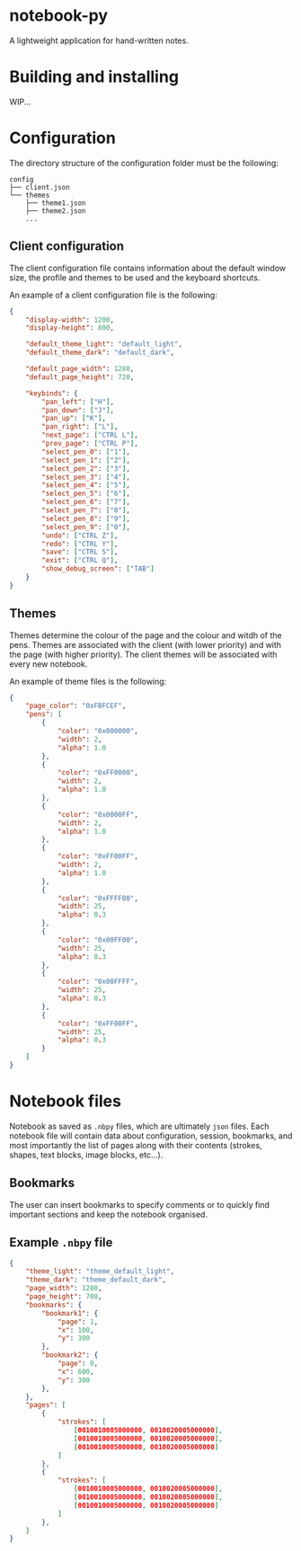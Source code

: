 # notebook-py

A lightweight application for hand-written notes.

# Building and installing

WIP...

# Configuration

The directory structure of the configuration folder must be the following:

```
config
├── client.json
└── themes
    ├── theme1.json
    ├── theme2.json
    ...
```

## Client configuration

The client configuration file contains information about the default window size, the profile and themes to be used and the keyboard shortcuts.

An example of a client configuration file is the following:

```json
{
    "display-width": 1200,
    "display-height": 800,

    "default_theme_light": "default_light",
    "default_theme_dark": "default_dark",

    "default_page_width": 1280,
    "default_page_height": 720,

    "keybinds": {
        "pan_left": ["H"],
        "pan_down": ["J"],
        "pan_up": ["K"],
        "pan_right": ["L"],
        "next_page": ["CTRL L"],
        "prev_page": ["CTRL P"],
        "select_pen_0": ["1"],
        "select_pen_1": ["2"],
        "select_pen_2": ["3"],
        "select_pen_3": ["4"],
        "select_pen_4": ["5"],
        "select_pen_5": ["6"],
        "select_pen_6": ["7"],
        "select_pen_7": ["8"],
        "select_pen_8": ["9"],
        "select_pen_9": ["0"],
        "undo": ["CTRL Z"],
        "redo": ["CTRL Y"],
        "save": ["CTRL S"],
        "exit": ["CTRL Q"],
        "show_debug_screen": ["TAB"]
    }
}
```

## Themes

Themes determine the colour of the page and the colour and witdh of the pens. Themes are associated with the client (with lower priority) and with the page (with higher priority). The client themes will be associated with every new notebook.

An example of theme files is the following:

```json
{
    "page_color": "0xFBFCEF",
    "pens": [
        {
            "color": "0x000000",
            "width": 2,
            "alpha": 1.0
        },
        {
            "color": "0xFF0000",
            "width": 2,
            "alpha": 1.0
        },
        {
            "color": "0x0000FF",
            "width": 2,
            "alpha": 1.0
        },
        {
            "color": "0xFF00FF",
            "width": 2,
            "alpha": 1.0
        },
        {
            "color": "0xFFFF00",
            "width": 25,
            "alpha": 0.3
        },
        {
            "color": "0x00FF00",
            "width": 25,
            "alpha": 0.3
        },
        {
            "color": "0x00FFFF",
            "width": 25,
            "alpha": 0.3
        },
        {
            "color": "0xFF00FF",
            "width": 25,
            "alpha": 0.3
        }
    ]
}
```

# Notebook files

Notebook as saved as `.nbpy` files, which are ultimately `json` files. Each notebook file will contain data about configuration, session, bookmarks, and most importantly the list of pages along with their contents (strokes, shapes, text blocks, image blocks, etc...).

## Bookmarks

The user can insert bookmarks to specify comments or to quickly find important sections and keep the notebook organised.

## Example `.nbpy` file

```json
{
    "theme_light": "theme_default_light",
    "theme_dark": "theme_default_dark",
    "page_width": 1280,
    "page_height": 700,
    "bookmarks": {
        "bookmark1": {
            "page": 1,
            "x": 100,
            "y": 300
        },
        "bookmark2": {
            "page": 0,
            "x": 600,
            "y": 300
        },
    },
    "pages": [
        {
            "strokes": [
                [0010010005000000, 0010020005000000],
                [0010010005000000, 0010020005000000],
                [0010010005000000, 0010020005000000]
            ]
        },
        {
            "strokes": [
                [0010010005000000, 0010020005000000],
                [0010010005000000, 0010020005000000],
                [0010010005000000, 0010020005000000]
            ]
        },
    ]
}
```